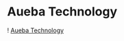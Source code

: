 # Aueba Technology
! [Aueba Technology](https://github.com/joaozamarin/aueba-technology/blob/master/img/page.png?raw=true)
